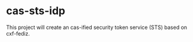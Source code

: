 cas-sts-idp
===========

This project will create an cas-ified security token service (STS) based on cxf-fediz.
